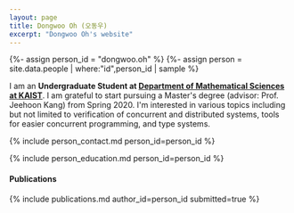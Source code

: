 ```yaml
---
layout: page
title: Dongwoo Oh (오동우)
excerpt: "Dongwoo Oh's website"
---
```


{%- assign person_id = "dongwoo.oh" %}
{%- assign person = site.data.people | where:"id",person_id | sample %}


I am an **Undergraduate Student at [Department of Mathematical Sciences at KAIST](https://mathsci.kaist.ac.kr/home/)**.
I am grateful to start pursuing a Master's degree (advisor: Prof. Jeehoon Kang) from Spring 2020.
I'm interested in various topics including but not limited to verification of
concurrent and distributed systems, tools for easier concurrent programming,
and type systems.

{% include person_contact.md person_id=person_id %}

{% include person_education.md person_id=person_id %}


#### Publications

{% include publications.md author_id=person_id submitted=true %}

